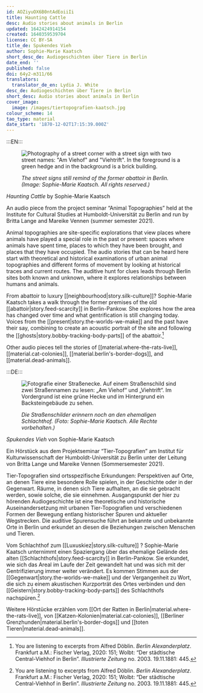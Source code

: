 ```yaml
---
id: AOZiyuOX6B0ntAdEoiiIi
title: Haunting Cattle
desc: Audio stories about animals in Berlin
updated: 1642424914154
created: 1640359539704
license: CC BY-SA
title_de: Spukendes Vieh
author: Sophie-Marie Kaatsch
short_desc_de: Audiogeschichten über Tiere in Berlin
date_end: ''
published: false
doi: 64y2-m311/66
translators:
  translator_de_en: Lydia J. White
desc_de: Audiogeschichten über Tiere in Berlin
short_desc: Audio stories about animals in Berlin
cover_image:
  image: /images/tiertopografien-kaatsch.jpg
colour_scheme: 14
tao_type: material
date_start: '1870-12-02T17:15:39.000Z'
---
```


:::EN:::

<figure>

![Photography of a street corner with a street sign with two street names: "Am Viehof" and "Viehtrift". In the foreground is a green hedge and in the background is a brick building.](/images/mv/tiertopografien-kaatsch.jpg)

<figcaption>

_The street signs still remind of the former abattoir in Berlin. (Image: Sophie-Marie Kaatsch. All rights reserved.)_

</figcaption>

</figure>

<sound file="/audio/Audiobeitrag_Kaatsch.mp3">_Haunting Cattle_ by Sophie-Marie Kaatsch</sound>

An audio piece from the project seminar “Animal Topographies” held at the Institute for Cultural Studies at Humboldt-Universität zu Berlin and run by Britta Lange and Mareike Vennen (summer semester 2021). 

Animal topographies are site-specific explorations that view places where animals have played a special role in the past or present: spaces where animals have spent time, places to which they have been brought, and places that they have occupied. The audio stories that can be heard here start with theoretical and historical examinations of urban animal topographies and different forms of movement by looking at historical traces and current routes. The auditive hunt for clues leads through Berlin sites both known and unknown, where it explores relationships between humans and animals.

From abattoir to luxury [[neighbourhood|story.silk-culture]]? Sophie-Marie Kaatsch takes a walk through the former premises of the old [[abattoir|story.feed-scarcity]] in Berlin-Pankow. She explores how the area has changed over time and what gentrification is still changing today. Voices from the [[present|story.the-worlds-we-make]] and the past have their say, combining to create an acoustic portrait of the site and following the [[ghosts|story.bobby-tracking-body-parts]] of the abattoir.[^1] 

Other audio pieces tell the stories of [[material.where-the-rats-live]], [[material.cat-colonies]], [[material.berlin's-border-dogs]], and [[material.dead-animals]].


[^1]: You are listening to excerpts from Alfred Döblin. _Berlin Alexanderplatz_. Frankfurt a.M.: Fischer Verlag, 2020: 151; Wolbt: “Der städtische Central-Viehhof in Berlin”. _Illustrierte Zeitung_ no. 2003. 19.11.1881: 445. 

:::DE:::

<figure>

![Fotografie einer Straßenecke. Auf einem Straßenschild sind zwei Straßennamen zu lesen: „Am Viehof“ und „Viehtrift“. Im Vordergrund ist eine grüne Hecke und im Hintergrund ein Backsteingebäude zu sehen.](/images/mv/tiertopografien-kaatsch.jpg)

<figcaption>

_Die Straßenschilder erinnern noch an den ehemaligen Schlachthof. (Foto: Sophie-Marie Kaatsch. Alle Rechte vorbehalten.)_

</figcaption>

</figure>

<sound file="/audio/Audiobeitrag_Kaatsch.mp3">_Spukendes Vieh_ von Sophie-Marie Kaatsch</sound>

Ein Hörstück aus dem Projektseminar “Tier-Topografien” am Institut für Kulturwissenschaft der Humboldt-Universität zu Berlin unter der Leitung von Britta Lange und Mareike Vennen (Sommersemester 2021). 

Tier-Topografien sind ortsspezifische Erkundungen: Perspektiven auf Orte, an denen Tiere eine besondere Rolle spielen, in der Geschichte oder in der Gegenwart. Räume, in denen sich Tiere aufhalten, an die sie gebracht werden, sowie solche, die sie einnehmen. Ausgangspunkt der hier zu hörenden Audiogeschichte ist eine theoretische und historische Auseinandersetzung mit urbanen Tier-Topografien und verschiedenen Formen der Bewegung entlang historischer Spuren und aktueller Wegstrecken. Die auditive Spurensuche führt an bekannte und unbekannte Orte in Berlin und erkundet an diesen die Beziehungen zwischen Menschen und Tieren.

Vom Schlachthof zum [[Luxuskiez|story.silk-culture]] ? Sophie-Marie Kaatsch unternimmt einen Spaziergang über das ehemalige Gelände des alten [[Schlachthofs|story.feed-scarcity]]  in Berlin-Pankow. Sie erkundet, wie sich das Areal im Laufe der Zeit gewandelt hat und was sich mit der Gentrifizierung immer weiter verändert. Es kommen Stimmen aus der [[Gegenwart|story.the-worlds-we-make]] und der Vergangenheit zu Wort, die sich zu einem akustischen Kurzporträt des Ortes verbinden und den [[Geistern|story.bobby-tracking-body-parts]] des Schlachthofs nachspüren.[^1] 

Weitere Hörstücke erzählen vom [[Ort der Ratten in Berlin|material.where-the-rats-live]], von [[Katzen-Kolonien|material.cat-colonies]], [[Berliner Grenzhunden|material.berlin's-border-dogs]] und [[toten Tieren|material.dead-animals]].

[^1]: Sie hören Auszüge aus Alfred Döblin. _Berlin Alexanderplatz_. Frankfurt a.M.: Fischer Verlag, 2020: 151; Wolbt: “Der städtische Central-Viehhof in Berlin”. _Illustrirte Zeitung_ Nr. 2003. 19.11.1881: 445.
